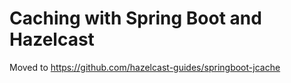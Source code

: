 # Caching with Spring Boot and Hazelcast

Moved to https://github.com/hazelcast-guides/springboot-jcache